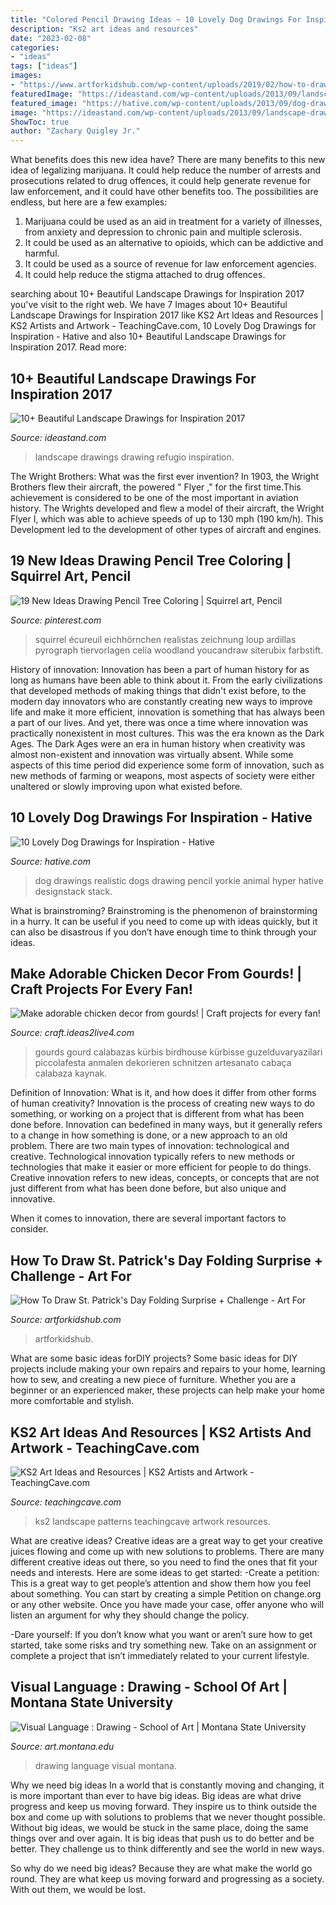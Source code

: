 ```yaml
---
title: "Colored Pencil Drawing Ideas ~ 10 Lovely Dog Drawings For Inspiration"
description: "Ks2 art ideas and resources"
date: "2023-02-08"
categories:
- "ideas"
tags: ["ideas"]
images:
- "https://www.artforkidshub.com/wp-content/uploads/2019/02/how-to-draw-st-patricks-day-folding-surprise-feature.jpg"
featuredImage: "https://ideastand.com/wp-content/uploads/2013/09/landscape-drawings/landscape-drawing-2.jpg"
featured_image: "https://hative.com/wp-content/uploads/2013/09/dog-drawings/dog-drawing-9.jpg"
image: "https://ideastand.com/wp-content/uploads/2013/09/landscape-drawings/landscape-drawing-2.jpg"
ShowToc: true
author: "Zachary Quigley Jr."
---
```



What benefits does this new idea have?
There are many benefits to this new idea of legalizing marijuana. It could help reduce the number of arrests and prosecutions related to drug offences, it could help generate revenue for law enforcement, and it could have other benefits too. The possibilities are endless, but here are a few examples: 
1. Marijuana could be used as an aid in treatment for a variety of illnesses, from anxiety and depression to chronic pain and multiple sclerosis. 
2. It could be used as an alternative to opioids, which can be addictive and harmful. 
3. It could be used as a source of revenue for law enforcement agencies. 
4. It could help reduce the stigma attached to drug offences.

	

		
searching about 10+ Beautiful Landscape Drawings for Inspiration 2017 you've visit to the right web. We have 7 Images about 10+ Beautiful Landscape Drawings for Inspiration 2017 like KS2 Art Ideas and Resources | KS2 Artists and Artwork - TeachingCave.com, 10 Lovely Dog Drawings for Inspiration - Hative and also 10+ Beautiful Landscape Drawings for Inspiration 2017. Read more:
		
    
## 10+ Beautiful Landscape Drawings For Inspiration 2017

<img loading=lazy src="https://ideastand.com/wp-content/uploads/2013/09/landscape-drawings/landscape-drawing-2.jpg" onerror="this.onerror=null;this.src='https://tse4.mm.bing.net/th?id=OIP.0Nq5IF4_v3t8Hy_p0b0a2AHaKg&amp;pid=15.1';" alt="10+ Beautiful Landscape Drawings for Inspiration 2017">

_Source: ideastand.com_

>landscape drawings drawing refugio inspiration. 

	

The Wright Brothers: What was the first ever invention?
In 1903, the Wright Brothers flew their aircraft, the powered " Flyer ," for the first time.This achievement is considered to be one of the most important in aviation history. The Wrights developed and flew a model of their aircraft, the Wright Flyer I, which was able to achieve speeds of up to 130 mph (190 km/h). This Development led to the development of other types of aircraft and engines.

    
## 19 New Ideas Drawing Pencil Tree Coloring | Squirrel Art, Pencil

<img loading=lazy src="https://i.pinimg.com/736x/29/cf/e0/29cfe004831d9aafd23aad8f7c88c72f.jpg" onerror="this.onerror=null;this.src='https://tse1.mm.bing.net/th?id=OIP.Lbrte7X__AcU_jM_CSm20AAAAA&amp;pid=15.1';" alt="19 New Ideas Drawing Pencil Tree Coloring | Squirrel art, Pencil">

_Source: pinterest.com_

>squirrel écureuil eichhörnchen realistas zeichnung loup ardillas pyrograph tiervorlagen celia woodland youcandraw siterubix farbstift. 

	

History of innovation:
Innovation has been a part of human history for as long as humans have been able to think about it. From the early civilizations that developed methods of making things that didn't exist before, to the modern day innovators who are constantly creating new ways to improve life and make it more efficient, innovation is something that has always been a part of our lives. And yet, there was once a time where innovation was practically nonexistent in most cultures. This was the era known as the Dark Ages.
The Dark Ages were an era in human history when creativity was almost non-existent and innovation was virtually absent. While some aspects of this time period did experience some form of innovation, such as new methods of farming or weapons, most aspects of society were either unaltered or slowly improving upon what existed before.

    
## 10 Lovely Dog Drawings For Inspiration - Hative

<img loading=lazy src="https://hative.com/wp-content/uploads/2013/09/dog-drawings/dog-drawing-9.jpg" onerror="this.onerror=null;this.src='https://tse2.mm.bing.net/th?id=OIP.f82UjULfRUsB0CnX2ZXxJgHaJZ&amp;pid=15.1';" alt="10 Lovely Dog Drawings for Inspiration - Hative">

_Source: hative.com_

>dog drawings realistic dogs drawing pencil yorkie animal hyper hative designstack stack. 

	

What is brainstroming? Brainstroming is the phenomenon of brainstorming in a hurry. It can be useful if you need to come up with ideas quickly, but it can also be disastrous if you don’t have enough time to think through your ideas.

    
## Make Adorable Chicken Decor From Gourds! | Craft Projects For Every Fan!

<img loading=lazy src="https://craft.ideas2live4.com/wp-content/uploads/sites/4/2016/08/Gourd-Art-03.jpg" onerror="this.onerror=null;this.src='https://tse4.mm.bing.net/th?id=OIP.iblcx75zR7Gk-zxWM9a9rgHaNI&amp;pid=15.1';" alt="Make adorable chicken decor from gourds! | Craft projects for every fan!">

_Source: craft.ideas2live4.com_

>gourds gourd calabazas kürbis birdhouse kürbisse guzelduvaryazilari piccolafesta anmalen dekorieren schnitzen artesanato cabaça calabaza kaynak. 

	

Definition of Innovation: What is it, and how does it differ from other forms of human creativity?
Innovation is the process of creating new ways to do something, or working on a project that is different from what has been done before. Innovation can bedefined in many ways, but it generally refers to a change in how something is done, or a new approach to an old problem. 
There are two main types of innovation: technological and creative. Technological innovation typically refers to new methods or technologies that make it easier or more efficient for people to do things. Creative innovation refers to new ideas, concepts, or concepts that are not just different from what has been done before, but also unique and innovative. 

When it comes to innovation, there are several important factors to consider.

    
## How To Draw St. Patrick&#039;s Day Folding Surprise + Challenge - Art For

<img loading=lazy src="https://www.artforkidshub.com/wp-content/uploads/2019/02/how-to-draw-st-patricks-day-folding-surprise-feature.jpg" onerror="this.onerror=null;this.src='https://tse2.mm.bing.net/th?id=OIP.gJi0Y-RhQbNIhZem9lCWtgHaEJ&amp;pid=15.1';" alt="How To Draw St. Patrick&#039;s Day Folding Surprise + Challenge - Art For">

_Source: artforkidshub.com_

>artforkidshub. 

	

What are some basic ideas forDIY projects?
Some basic ideas for DIY projects include making your own repairs and repairs to your home, learning how to sew, and creating a new piece of furniture. Whether you are a beginner or an experienced maker, these projects can help make your home more comfortable and stylish.

    
## KS2 Art Ideas And Resources | KS2 Artists And Artwork - TeachingCave.com

<img loading=lazy src="https://www.teachingcave.com/wp-content/uploads/2013/11/Art-landscape.jpg" onerror="this.onerror=null;this.src='https://tse3.mm.bing.net/th?id=OIP.7Ov8nWH42tUznv_AKFQeEgAAAA&amp;pid=15.1';" alt="KS2 Art Ideas and Resources | KS2 Artists and Artwork - TeachingCave.com">

_Source: teachingcave.com_

>ks2 landscape patterns teachingcave artwork resources. 

	

What are creative ideas?
Creative ideas are a great way to get your creative juices flowing and come up with new solutions to problems. There are many different creative ideas out there, so you need to find the ones that fit your needs and interests. Here are some ideas to get started: 
-Create a petition: This is a great way to get people’s attention and show them how you feel about something. You can start by creating a simple Petition on change.org or any other website. Once you have made your case, offer anyone who will listen an argument for why they should change the policy. 

-Dare yourself: If you don’t know what you want or aren’t sure how to get started, take some risks and try something new. Take on an assignment or complete a project that isn’t immediately related to your current lifestyle.

    
## Visual Language : Drawing - School Of Art | Montana State University

<img loading=lazy src="http://art.montana.edu/_ldp/.private_ldp/a220/production/master/824fc751-137a-405a-9100-bbd2bc11713a.jpg" onerror="this.onerror=null;this.src='https://tse1.mm.bing.net/th?id=OIP.ZChysFyqzztn-m6kiNv4-gHaJn&amp;pid=15.1';" alt="Visual Language : Drawing - School of Art | Montana State University">

_Source: art.montana.edu_

>drawing language visual montana. 

	

Why we need big ideas
In a world that is constantly moving and changing, it is more important than ever to have big ideas. Big ideas are what drive progress and keep us moving forward. They inspire us to think outside the box and come up with solutions to problems that we never thought possible.
Without big ideas, we would be stuck in the same place, doing the same things over and over again. It is big ideas that push us to do better and be better. They challenge us to think differently and see the world in new ways.

So why do we need big ideas? Because they are what make the world go round. They are what keep us moving forward and progressing as a society. With out them, we would be lost.

